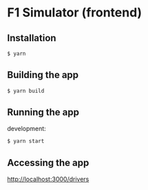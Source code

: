 # F1 Simulator (frontend)

## Installation

```bash
$ yarn
```

## Building the app

```bash
$ yarn build
```

## Running the app

development:
```bash
$ yarn start
```

## Accessing the app

[http://localhost:3000/drivers](http://localhost:3000/drivers)
